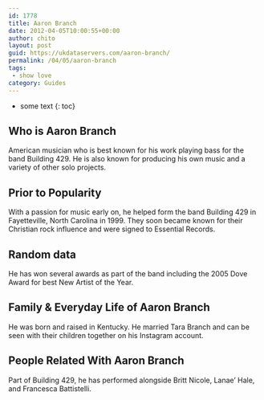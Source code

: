 ```yaml
---
id: 1778
title: Aaron Branch
date: 2012-04-05T10:00:55+00:00
author: chito
layout: post
guid: https://ukdataservers.com/aaron-branch/
permalink: /04/05/aaron-branch
tags:
 - show love
category: Guides
---
```


* some text
{: toc}


## Who is  Aaron Branch
                  
                  
                  
American musician who is best known for his work playing bass for the band Building 429. He is also known for producing his own music and a variety of other solo projects. 
                  
                
                
                
## Prior to Popularity 
                  
                  
                  
With a passion for music early on, he helped form the band Building 429 in Fayetteville, North Carolina in 1999. They soon became known for their Christian rock influence and were signed to Essential Records. 
                  
                
                
                
## Random data 
                  
                  
                  
He has won several awards as part of the band including the 2005 Dove Award for best New Artist of the Year. 
                  
                
                
                
## Family & Everyday Life of Aaron Branch
                  
                  
                  
He was born and raised in Kentucky. He married Tara Branch and can be seen with their children together on his Instagram account. 
                  
                
                
                
## People Related With  Aaron Branch
                  
                  
                  
Part of Building 429, he has performed alongside Britt Nicole, Lanae&#8217; Hale, and Francesca Battistelli. 
                  
                
              
            
          
          
          
    
    
  
